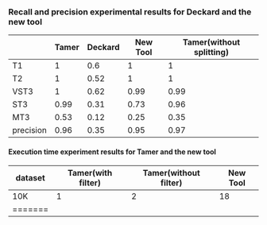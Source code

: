 
### Recall and precision experimental results for Deckard and the new tool 

|           | Tamer | Deckard | New Tool | Tamer(without splitting) |
| --------- | ----- | ------- | -------- | ------------------------ |
| T1        | 1     | 0.6     | 1        | 1                        |
| T2        | 1     | 0.52    | 1        | 1                        |
| VST3      | 1     | 0.62    | 0.99     | 0.99                     |
| ST3       | 0.99  | 0.31    | 0.73     | 0.96                     |
| MT3       | 0.53  | 0.12    | 0.25     | 0.35                     |
| precision | 0.96  | 0.35    | 0.95     | 0.97                     |

#### Execution time experiment results for Tamer and the new tool

| dataset | Tamer(with filter) | Tamer(without filter) | New Tool |
| ------- | ------------------ | --------------------- | -------- |
| 10K     | 1                  | 2                     | 18       |
| ======= |                    |                       |          |











